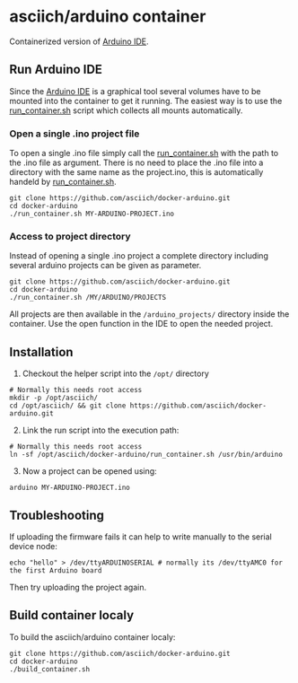 # asciich/arduino container

Containerized version of [Arduino IDE](https://www.arduino.cc/en/Main/Software).

## Run Arduino IDE

Since the [Arduino IDE](https://www.arduino.cc/en/Main/Software) is a graphical tool
several volumes have to be mounted into the container to get it running.
The easiest way is to use the [run_container.sh](https://github.com/asciich/docker-arduino/blob/master/run_container.sh)
script which collects all mounts automatically.

### Open a single .ino project file

To open a single .ino file simply call the [run_container.sh](https://github.com/asciich/docker-arduino/blob/master/run_container.sh)
with the path to the .ino file as argument.
There is no need to place the .ino file into a directory with the same name as the project.ino, this is automatically
handeld by [run_container.sh](https://github.com/asciich/docker-arduino/blob/master/run_container.sh).

```
git clone https://github.com/asciich/docker-arduino.git
cd docker-arduino
./run_container.sh MY-ARDUINO-PROJECT.ino
```

### Access to project directory

Instead of opening a single .ino project a complete directory including several arduino projects can be given as parameter.

```
git clone https://github.com/asciich/docker-arduino.git
cd docker-arduino
./run_container.sh /MY/ARDUINO/PROJECTS
```

All projects are then available in the ```/arduino_projects/``` directory inside the container.
Use the open function in the IDE to open the needed project.

## Installation

1. Checkout the helper script into the ```/opt/``` directory

```
# Normally this needs root access
mkdir -p /opt/asciich/
cd /opt/asciich/ && git clone https://github.com/asciich/docker-arduino.git
```

2. Link the run script into the execution path:

```
# Normally this needs root access
ln -sf /opt/asciich/docker-arduino/run_container.sh /usr/bin/arduino
```

3. Now a project can be opened using:

```
arduino MY-ARDUINO-PROJECT.ino
```

## Troubleshooting

If uploading the firmware fails it can help to write manually to the serial device node:

```
echo "hello" > /dev/ttyARDUINOSERIAL # normally its /dev/ttyAMC0 for the first Arduino board
```

Then try uploading the project again.


## Build container localy

To build the asciich/arduino container localy:

```
git clone https://github.com/asciich/docker-arduino.git
cd docker-arduino
./build_container.sh
```